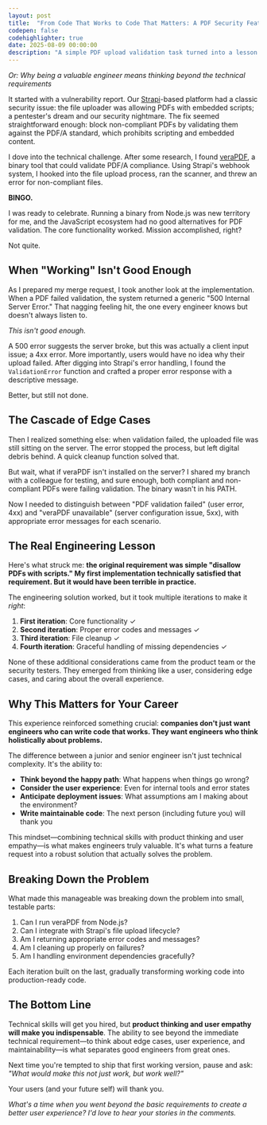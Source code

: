 ```yaml
---
layout: post
title:  "From Code That Works to Code That Matters: A PDF Security Feature Story"
codepen: false
codehighlighter: true
date: 2025-08-09 00:00:00
description: "A simple PDF upload validation task turned into a lesson on why code complete != user complete. Discover how small iterations in UX, security, and reliability make the difference between code that works and code that lasts."
---
```


*Or: Why being a valuable engineer means thinking beyond the technical requirements*

It started with a vulnerability report. Our [Strapi](https://strapi.io/)-based platform had a classic security issue: the file uploader was allowing PDFs with embedded scripts; a pentester's dream and our security nightmare. The fix seemed straightforward enough: block non-compliant PDFs by validating them against the PDF/A standard, which prohibits scripting and embedded content.

I dove into the technical challenge. After some research, I found [veraPDF](https://verapdf.org/), a binary tool that could validate PDF/A compliance. Using Strapi's webhook system, I hooked into the file upload process, ran the scanner, and threw an error for non-compliant files.

**BINGO.**

I was ready to celebrate. Running a binary from Node.js was new territory for me, and the JavaScript ecosystem had no good alternatives for PDF validation. The core functionality worked. Mission accomplished, right?

Not quite.

## When "Working" Isn't Good Enough

As I prepared my merge request, I took another look at the implementation. When a PDF failed validation, the system returned a generic "500 Internal Server Error." That nagging feeling hit, the one every engineer knows but doesn't always listen to.

*This isn't good enough.*

A 500 error suggests the server broke, but this was actually a client input issue; a 4xx error. More importantly, users would have no idea why their upload failed. After digging into Strapi's error handling, I found the `ValidationError` function and crafted a proper error response with a descriptive message.

Better, but still not done.

## The Cascade of Edge Cases

Then I realized something else: when validation failed, the uploaded file was still sitting on the server. The error stopped the process, but left digital debris behind. A quick cleanup function solved that.

But wait, what if veraPDF isn't installed on the server? I shared my branch with a colleague for testing, and sure enough, both compliant and non-compliant PDFs were failing validation. The binary wasn't in his PATH.

Now I needed to distinguish between "PDF validation failed" (user error, 4xx) and "veraPDF unavailable" (server configuration issue, 5xx), with appropriate error messages for each scenario.

## The Real Engineering Lesson

Here's what struck me: **the original requirement was simple "disallow PDFs with scripts." My first implementation technically satisfied that requirement. But it would have been terrible in practice.**

The engineering solution worked, but it took multiple iterations to make it *right*:

1. **First iteration**: Core functionality ✓
2. **Second iteration**: Proper error codes and messages ✓
3. **Third iteration**: File cleanup ✓
4. **Fourth iteration**: Graceful handling of missing dependencies ✓

None of these additional considerations came from the product team or the security testers. They emerged from thinking like a user, considering edge cases, and caring about the overall experience.

## Why This Matters for Your Career

This experience reinforced something crucial: **companies don't just want engineers who can write code that works. They want engineers who think holistically about problems.**

The difference between a junior and senior engineer isn't just technical complexity. It's the ability to:

- **Think beyond the happy path**: What happens when things go wrong?
- **Consider the user experience**: Even for internal tools and error states
- **Anticipate deployment issues**: What assumptions am I making about the environment?
- **Write maintainable code**: The next person (including future you) will thank you

This mindset—combining technical skills with product thinking and user empathy—is what makes engineers truly valuable. It's what turns a feature request into a robust solution that actually solves the problem.

## Breaking Down the Problem

What made this manageable was breaking down the problem into small, testable parts:

1. Can I run veraPDF from Node.js?
2. Can I integrate with Strapi's file upload lifecycle?
3. Am I returning appropriate error codes and messages?
4. Am I cleaning up properly on failures?
5. Am I handling environment dependencies gracefully?

Each iteration built on the last, gradually transforming working code into production-ready code.

## The Bottom Line

Technical skills will get you hired, but **product thinking and user empathy will make you indispensable**. The ability to see beyond the immediate technical requirement—to think about edge cases, user experience, and maintainability—is what separates good engineers from great ones.

Next time you're tempted to ship that first working version, pause and ask: *"What would make this not just work, but work well?"*

Your users (and your future self) will thank you.

*What's a time when you went beyond the basic requirements to create a better user experience? I'd love to hear your stories in the comments.*
